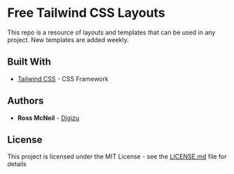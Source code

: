 # Free Tailwind CSS Layouts

This repo is a resource of layouts and templates that can be used in any project. New templates are added weekly. 

## Built With

* [Tailwind CSS](https://tailwindcss.com/) - CSS Framework

## Authors

* **Ross McNeil** - [Digizu](https://digizu.co.uk)

## License

This project is licensed under the MIT License - see the [LICENSE.md](LICENSE.md) file for details
